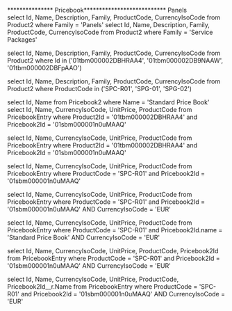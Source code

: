 *************** Pricebook***************************
Panels	
select Id, Name, Description, Family, ProductCode, CurrencyIsoCode from Product2 where Family = 'Panels'
select Id, Name, Description, Family, ProductCode, CurrencyIsoCode from Product2 where Family = 'Service Packages'

select Id, Name, Description, Family, ProductCode, CurrencyIsoCode from Product2 where Id in ('01tbm000002DBHRAA4', '01tbm000002DB9NAAW', '01tbm000002DBFpAAO')

select Id, Name, Description, Family, ProductCode, CurrencyIsoCode from Product2 where ProductCode in ('SPC-R01', 'SPG-01', 'SPG-02')


select Id, Name from Pricebook2 where Name = 'Standard Price Book'
select Id, Name, CurrencyIsoCode, UnitPrice, ProductCode from PricebookEntry where Product2Id = '01tbm000002DBHRAA4' and Pricebook2Id = '01sbm000001n0uMAAQ'

select Id, Name, CurrencyIsoCode, UnitPrice, ProductCode from PricebookEntry where Product2Id = '01tbm000002DBHRAA4' and Pricebook2Id = '01sbm000001n0uMAAQ'

select Id, Name, CurrencyIsoCode, UnitPrice, ProductCode from PricebookEntry where ProductCode = 'SPC-R01' and Pricebook2Id = '01sbm000001n0uMAAQ'

select Id, Name, CurrencyIsoCode, UnitPrice, ProductCode from PricebookEntry where ProductCode = 'SPC-R01' and Pricebook2Id = '01sbm000001n0uMAAQ' AND 	CurrencyIsoCode = 'EUR'

select Id, Name, CurrencyIsoCode, UnitPrice, ProductCode from PricebookEntry where ProductCode = 'SPC-R01' and Pricebook2Id.name = 'Standard Price Book' AND CurrencyIsoCode = 'EUR'

select Id, Name, CurrencyIsoCode, UnitPrice, ProductCode, Pricebook2Id from PricebookEntry where ProductCode = 'SPC-R01' and Pricebook2Id = '01sbm000001n0uMAAQ' AND CurrencyIsoCode = 'EUR'

select Id, Name, CurrencyIsoCode, UnitPrice, ProductCode, Pricebook2Id__r.Name from PricebookEntry where ProductCode = 'SPC-R01' and Pricebook2Id = '01sbm000001n0uMAAQ' AND CurrencyIsoCode = 'EUR'

